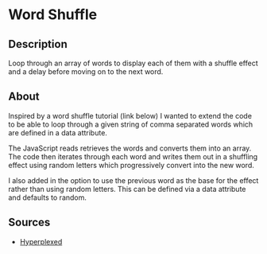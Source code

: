# Word Shuffle

## Description

Loop through an array of words to display each of them with a shuffle effect and a delay before moving on to the next word.

## About

Inspired by a word shuffle tutorial (link below) I wanted to extend the code to be able to loop through a given string of comma separated words which are defined in a data attribute.

The JavaScript reads retrieves the words and converts them into an array. The code then iterates through each word and writes them out in a shuffling effect using random letters which progressively convert into the new word.

I also added in the option to use the previous word as the base for the effect rather than using random letters. This can be defined via a data attribute and defaults to random.

## Sources

- [Hyperplexed](https://www.youtube.com/watch?v=W5oawMJaXbU)
